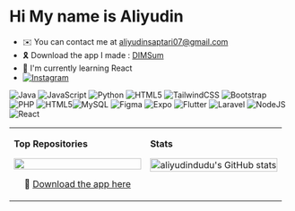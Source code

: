 Hi My name is Aliyudin
=================================================================================================================================

* ✉️  You can contact me at [aliyudinsaptari07@gmail.com](mailto:aliyudinsaptari07@gmail.com)
* 🎗️  Download the app I made : [DIMSum](https://drive.google.com/file/d/1miWhstSMDXhTDSjGSHrNMyYCOQng2Auo/view?usp=sharing)
* 🧠  I'm currently learning React
* [![Instagram](https://img.shields.io/badge/Instagram-%23E4405F.svg?logo=Instagram&logoColor=white)](https://instagram.com/4alyudd_)



![Java](https://img.shields.io/badge/java-%23ED8B00.svg?style=for-the-badge&logo=openjdk&logoColor=white) ![JavaScript](https://img.shields.io/badge/javascript-%23323330.svg?style=for-the-badge&logo=javascript&logoColor=%23F7DF1E) ![Python](https://img.shields.io/badge/python-3670A0?style=for-the-badge&logo=python&logoColor=ffdd54) ![HTML5](https://img.shields.io/badge/html5-%23E34F26.svg?style=for-the-badge&logo=html5&logoColor=white) ![TailwindCSS](https://img.shields.io/badge/tailwindcss-%2338B2AC.svg?style=for-the-badge&logo=tailwind-css&logoColor=white) ![Bootstrap](https://img.shields.io/badge/bootstrap-%238511FA.svg?style=for-the-badge&logo=bootstrap&logoColor=white) ![PHP](https://img.shields.io/badge/php-%23777BB4.svg?style=for-the-badge&logo=php&logoColor=white) ![HTML5](https://img.shields.io/badge/html5-%23E34F26.svg?style=for-the-badge&logo=html5&logoColor=white)![MySQL](https://img.shields.io/badge/mysql-4479A1.svg?style=for-the-badge&logo=mysql&logoColor=white) ![Figma](https://img.shields.io/badge/figma-%23F24E1E.svg?style=for-the-badge&logo=figma&logoColor=white) ![Expo](https://img.shields.io/badge/expo-1C1E24?style=for-the-badge&logo=expo&logoColor=#D04A37) ![Flutter](https://img.shields.io/badge/Flutter-%2302569B.svg?style=for-the-badge&logo=Flutter&logoColor=white) ![Laravel](https://img.shields.io/badge/laravel-%23FF2D20.svg?style=for-the-badge&logo=laravel&logoColor=white) ![NodeJS](https://img.shields.io/badge/node.js-6DA55F?style=for-the-badge&logo=node.js&logoColor=white) ![React](https://img.shields.io/badge/react-%2320232a.svg?style=for-the-badge&logo=react&logoColor=%2361DAFB)


<table>
<tr>
<td width="50%" valign="top">

<b>Top Repositories</b>

<a href="https://github.com/aliyudindudu/DIMSum-Mobile-App">
  <img width="100%" src="https://github-readme-stats.vercel.app/api/pin/?username=aliyudindudu&repo=DIMSum-Mobile-App&title_color=0891b2&text_color=ffffff&icon_color=0891b2&bg_color=1c1917&hide_border=true&locale=en" />
</a>

<p align="center">
  🔗 <a href="https://drive.google.com/file/d/1miWhstSMDXhTDSjGSHrNMyYCOQng2Auo/view?usp=sharing">Download the app here</a>
</p>

</td>
<td width="50%" valign="top">

<b>Stats</b>

<a href="http://www.github.com/aliyudindudu">
  <img width="100%" src="https://github-readme-stats.vercel.app/api?username=aliyudindudu&show_icons=true&hide=&count_private=true&title_color=0891b2&text_color=ffffff&icon_color=0891b2&bg_color=1c1917&hide_border=true&show_icons=true" alt="aliyudindudu's GitHub stats" />
</a>

</td>
</tr>
</table>

